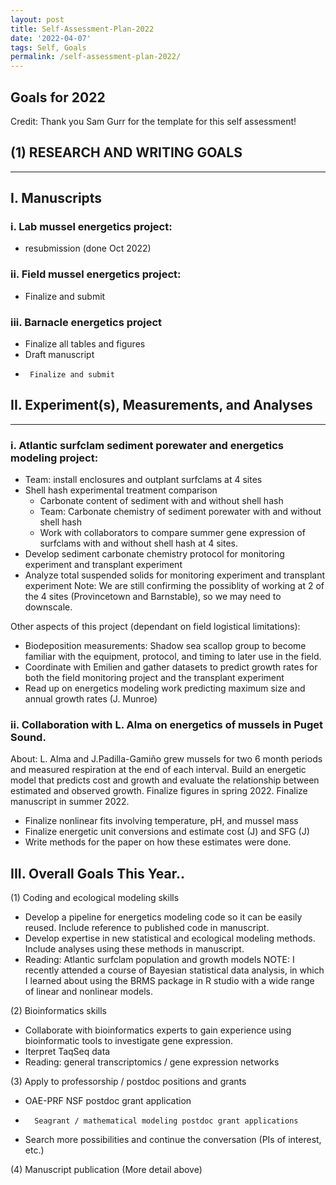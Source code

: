 ```yaml
---
layout: post
title: Self-Assessment-Plan-2022
date: '2022-04-07'
tags: Self, Goals
permalink: /self-assessment-plan-2022/
---
```


## Goals for 2022

Credit: Thank you Sam Gurr for the template for this self assessment!


## (1)	RESEARCH AND WRITING GOALS

---------------------------------- 


## I.	Manuscripts


### i.	Lab mussel energetics project: 
 -	resubmission (done Oct 2022)
 
### ii.	Field mussel energetics project:
 -	Finalize and submit
 
 ### iii.	Barnacle energetics project
 -	Finalize all tables and figures
 -	Draft manuscript
 -      Finalize and submit



## II.	Experiment(s), Measurements, and Analyses  

---------------------------------- 

### i.	Atlantic surfclam sediment porewater and energetics modeling project: 
 -  Team: install enclosures and outplant surfclams at 4 sites
 -  Shell hash experimental treatment comparison
      - Carbonate content of sediment with and without shell hash
      - Team: Carbonate chemistry of sediment porewater with and without shell hash
	-	Work with collaborators to compare summer gene expression of surfclams with and without shell hash at 4 sites. 
  - Develop sediment carbonate chemistry protocol for monitoring experiment and transplant experiment
  - Analyze total suspended solids for monitoring experiment and transplant experiment
  Note: We are still confirming the possiblity of working at 2 of the 4 sites (Provincetown and Barnstable), so we may need to downscale. 
  
  Other aspects of this project (dependant on field logistical limitations):
  - Biodeposition measurements: Shadow sea scallop group to become familiar with the equipment, protocol, and timing to later use in the field.  
  - Coordinate with Emilien and gather datasets to predict growth rates for both the field monitoring project and the transplant experiment
  - Read up on energetics modeling work predicting maximum size and annual growth rates (J. Munroe) 
  

### ii. Collaboration with L. Alma on energetics of mussels in Puget Sound. 

About: L. Alma and J.Padilla-Gamiño grew mussels for two 6 month periods and measured respiration at the end of each interval.
Build an energetic model that predicts cost and growth and evaluate the relationship between estimated and observed growth. 
Finalize figures in spring 2022.
Finalize manuscript in summer 2022. 

 -	Finalize nonlinear fits involving temperature, pH, and mussel mass
 -  Finalize energetic unit conversions and estimate cost (J) and SFG (J)
 -  Write methods for the paper on how these estimates were done. 
		
## III.	Overall Goals This Year..

(1)	Coding and ecological modeling skills
- Develop a pipeline for energetics modeling code so it can be easily reused. Include reference to published code in manuscript.   
- Develop expertise in new statistical and ecological modeling methods. Include analyses using these methods in manuscript. 
- Reading: Atlantic surfclam population and growth models
NOTE: I recently attended a course of Bayesian statistical data analysis, in which I learned about using the BRMS package in R studio with a wide range of linear and nonlinear models. 

(2)	Bioinformatics skills
- Collaborate with bioinformatics experts to gain experience using bioinformatic tools to investigate gene expression. 
- Iterpret TaqSeq data
- Reading: general transcriptomics / gene expression networks 

(3)	Apply to professorship / postdoc positions and grants
- 	OAE-PRF NSF postdoc grant application
-       Seagrant / mathematical modeling postdoc grant applications
- 	Search more possibilities and continue the conversation (PIs of interest, etc.)

(4)	Manuscript publication (More detail above)
